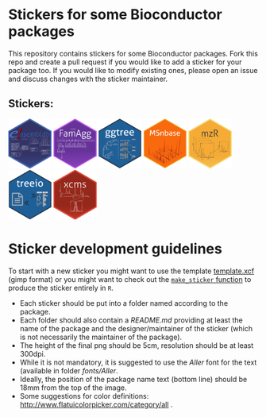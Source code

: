 # Stickers for some Bioconductor packages

This repository contains stickers for some Bioconductor packages. Fork
this repo and create a pull request if you would like to add a sticker
for your package too. If you would like to modify existing ones,
please open an issue and discuss changes with the sticker maintainer.

## Stickers:

<img src="ensembldb/ensembldb.png" height="100">
<img src="FamAgg/FamAgg.png" height="100">
<img src="ggtree/ggtree.png" height="100">
<img src="MSnbase/MSnbase.png" height="100">
<img src="mzR/mzR.png" height="100">
<img src="treeio/treeio.png" height="100">
<img src="xcms/xcms.png" height="100">


# Sticker development guidelines

To start with a new sticker you might want to use the template
[template.xcf](template/template.xcf) (gimp format) or you might want
to check out the
[`make_sticker` function](https://github.com/jotsetung/BioC-stickers/blob/master/src/make_sticker.R)
to produce the sticker entirely in `R`.

+ Each sticker should be put into a folder named according to the package.
+ Each folder should also contain a *README.md* providing at least the name of
  the package and the designer/maintainer of the sticker (which is not
  necessarily the maintainer of the package).
+ The height of the final png should be 5cm, resolution should be at least
  300dpi.
+ While it is not mandatory, it is suggested to use the *Aller* font for the
  text (available in folder *fonts/Aller*.
+ Ideally, the position of the package name text (bottom line) should be 18mm
  from the top of the image.
+ Some suggestions for color definitions:
  http://www.flatuicolorpicker.com/category/all .
